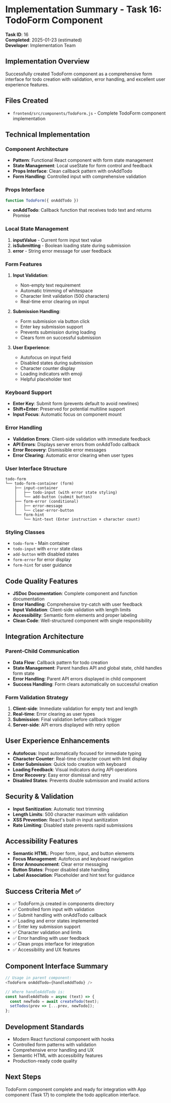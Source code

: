 # Implementation Summary - Task 16: TodoForm Component

**Task ID**: 16  
**Completed**: 2025-01-23 (estimated)  
**Developer**: Implementation Team

## Implementation Overview
Successfully created TodoForm component as a comprehensive form interface for todo creation with validation, error handling, and excellent user experience features.

## Files Created
- `frontend/src/components/TodoForm.js` - Complete TodoForm component implementation

## Technical Implementation

### Component Architecture
- **Pattern**: Functional React component with form state management
- **State Management**: Local useState for form control and feedback
- **Props Interface**: Clean callback pattern with onAddTodo
- **Form Handling**: Controlled input with comprehensive validation

### Props Interface
```javascript
function TodoForm({ onAddTodo })
```
- **onAddTodo**: Callback function that receives todo text and returns Promise

### Local State Management
1. **inputValue** - Current form input text value
2. **isSubmitting** - Boolean loading state during submission
3. **error** - String error message for user feedback

### Form Features
1. **Input Validation**:
   - Non-empty text requirement
   - Automatic trimming of whitespace
   - Character limit validation (500 characters)
   - Real-time error clearing on input

2. **Submission Handling**:
   - Form submission via button click
   - Enter key submission support
   - Prevents submission during loading
   - Clears form on successful submission

3. **User Experience**:
   - Autofocus on input field
   - Disabled states during submission
   - Character counter display
   - Loading indicators with emoji
   - Helpful placeholder text

### Keyboard Support
- **Enter Key**: Submit form (prevents default to avoid newlines)
- **Shift+Enter**: Preserved for potential multiline support
- **Input Focus**: Automatic focus on component mount

### Error Handling
- **Validation Errors**: Client-side validation with immediate feedback
- **API Errors**: Displays server errors from onAddTodo callback
- **Error Recovery**: Dismissible error messages
- **Error Clearing**: Automatic error clearing when user types

### User Interface Structure
```
todo-form
└── todo-form-container (form)
    ├── input-container
    │   ├── todo-input (with error state styling)
    │   └── add-button (submit button)
    ├── form-error (conditional)
    │   ├── error-message
    │   └── clear-error-button
    └── form-hint
        └── hint-text (Enter instruction + character count)
```

### Styling Classes
- `todo-form` - Main container
- `todo-input` with `error` state class
- `add-button` with disabled states
- `form-error` for error display
- `form-hint` for user guidance

## Code Quality Features
- **JSDoc Documentation**: Complete component and function documentation
- **Error Handling**: Comprehensive try-catch with user feedback
- **Input Validation**: Client-side validation with length limits
- **Accessibility**: Semantic form elements and proper labeling
- **Clean Code**: Well-structured component with single responsibility

## Integration Architecture

### Parent-Child Communication
- **Data Flow**: Callback pattern for todo creation
- **State Management**: Parent handles API and global state, child handles form state
- **Error Handling**: Parent API errors displayed in child component
- **Success Handling**: Form clears automatically on successful creation

### Form Validation Strategy
1. **Client-side**: Immediate validation for empty text and length
2. **Real-time**: Error clearing as user types
3. **Submission**: Final validation before callback trigger
4. **Server-side**: API errors displayed with retry option

## User Experience Enhancements
- **Autofocus**: Input automatically focused for immediate typing
- **Character Counter**: Real-time character count with limit display
- **Enter Submission**: Quick todo creation with keyboard
- **Loading Feedback**: Visual indicators during API operations
- **Error Recovery**: Easy error dismissal and retry
- **Disabled States**: Prevents double submission and invalid actions

## Security & Validation
- **Input Sanitization**: Automatic text trimming
- **Length Limits**: 500 character maximum with validation
- **XSS Prevention**: React's built-in input sanitization
- **Rate Limiting**: Disabled state prevents rapid submissions

## Accessibility Features
- **Semantic HTML**: Proper form, input, and button elements
- **Focus Management**: Autofocus and keyboard navigation
- **Error Announcement**: Clear error messaging
- **Button States**: Proper disabled state handling
- **Label Association**: Placeholder and hint text for guidance

## Success Criteria Met ✅
- ✅ TodoForm.js created in components directory
- ✅ Controlled form input with validation
- ✅ Submit handling with onAddTodo callback
- ✅ Loading and error states implemented
- ✅ Enter key submission support
- ✅ Character validation and limits
- ✅ Error handling with user feedback
- ✅ Clean props interface for integration
- ✅ Accessibility and UX features

## Component Interface Summary
```javascript
// Usage in parent component:
<TodoForm onAddTodo={handleAddTodo} />

// Where handleAddTodo is:
const handleAddTodo = async (text) => {
  const newTodo = await createTodo(text);
  setTodos(prev => [...prev, newTodo]);
};
```

## Development Standards
- Modern React functional component with hooks
- Controlled form patterns with validation
- Comprehensive error handling and UX
- Semantic HTML with accessibility features
- Production-ready code quality

## Next Steps
TodoForm component complete and ready for integration with App component (Task 17) to complete the todo application interface.